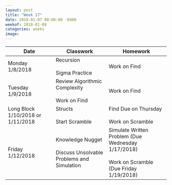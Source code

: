 ```yaml
---
layout: post
title: "Week 17"
date: 2018-01-07 00:00:00 -0400
weekof: 2018-01-08
categories: weeks
image:
---
```


|Date                        |Classwork|Homework|
|----------------------------|---------|--------|
|Monday 1/8/2018             | Recursion <br><br> Sigma Practice | Work on Find |
|Tuesday 1/9/2018          | Review Algorithmic Complexity <br><br> Work on Find | Work on Find |
|Long Block 1/10/2018 or 1/11/2018 | Structs <br><br> Start Scramble | Find Due on Thursday <br><br> Work on Scramble |
|Friday 1/12/2018           | Knowledge Nugget <br><br> Discuss Unsolvable Problems and Simulation | Simulate Written Problem (Due Wednesday 1/17/2018) <br><br> Work on Scramble (Due Friday 1/19/2018) |
